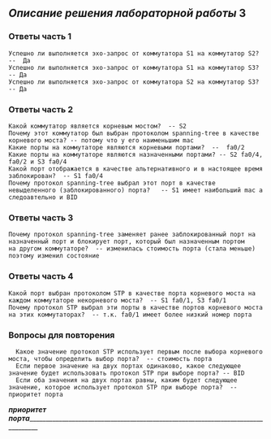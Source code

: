 ## _Описание решения лабораторной работы_ 3

### Ответы часть 1
    Успешно ли выполняется эхо-запрос от коммутатора S1 на коммутатор S2?	 --  Да 
    Успешно ли выполняется эхо-запрос от коммутатора S1 на коммутатор S3?	 -- Да 
    Успешно ли выполняется эхо-запрос от коммутатора S2 на коммутатор S3?	  -- Да 



###  Ответы часть 2
    Какой коммутатор является корневым мостом?  -- S2
    Почему этот коммутатор был выбран протоколом spanning-tree в качестве корневого моста? -- потому что у его наименьшим mac
    Какие порты на коммутаторе являются корневыми портами?  --  fa0/2
    Какие порты на коммутаторе являются назначенными портами? -- S2 fa0/4, fa0/2 и S3 fa0/4
    Какой порт отображается в качестве альтернативного и в настоящее время заблокирован?  -- S1 fa0/4
    Почему протокол spanning-tree выбрал этот порт в качестве невыделенного (заблокированного) порта?   -- S1 имеет наибольший mac а следоавтельно и BID


###  Ответы часть 3
    Почему протокол spanning-tree заменяет ранее заблокированный порт на назначенный порт и блокирует порт, который был назначенным портом 
    на другом коммутаторе?  -- изменилась стоимость порта (стала меньше) поэтому изменил состояние


###  Ответы часть 4
    Какой порт выбран протоколом STP в качестве порта корневого моста на каждом коммутаторе некорневого моста?  -- S1 fa0/1, S3 fa0/1
    Почему протокол STP выбрал эти порты в качестве портов корневого моста на этих коммутаторах?  -- т.к. fa0/1 имеет более низкий номер порта


###  Вопросы для повторения
	  Какое значение протокол STP использует первым после выбора корневого моста, чтобы определить выбор порта?  -- стоимость порта
	  Если первое значение на двух портах одинаково, какое следующее значение будет использовать протокол STP при выборе порта? -- BID
	  Если оба значения на двух портах равны, каким будет следующее значение, которое использует протокол STP при выборе порта?  -- приоритет порта
___приоритет порта____________________________________________________________________________________
